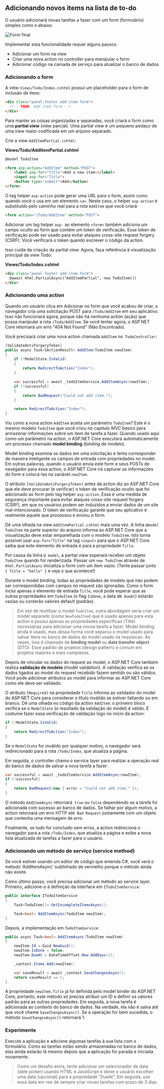 ## Adicionando novos items na lista de to-do

O usuário adicionará novas tarefas a fazer com um form (formulário) simples como o abaixo:

![Form final](final-form.png)

Implementar esta funcionalidade requer alguns passos:

* Adicionar um form na view
* Criar uma nova action no controller para manipular o form
* Adicionar código na camada de serviço para atualizar o banco de dados

### Adicionando o form

A view `Views/Todo/Index.cshtml` possui um placeholder para o form de inclusão de itens:

```html
<div class="panel-footer add-item-form">
  <!-- TODO: Add item form -->
</div>
```

Para manter as coisas organizadas e separadas, você criará o form como uma **partial view** (view parcial). Uma partial view é um pequeno pedaço de uma view maior codificada em um arquivo separado.

Crie a view `AddItemPartial.cshtml`:

**Views/Todo/AddItemPartial.cshtml**

```html
@model TodoItem

<form asp-action="AddItem" method="POST">
    <label asp-for="Title">Add a new item:</label>
    <input asp-for="Title">
    <button type="submit">Add</button>
</form>
```

O tag helper `asp-action` pode gerar uma URL para o form, assim como quando você o usa em um elemento `<a>`. Neste caso, o helper `asp-action` é substituído pelo caminho real para a rota `AddItem` que você criará:

```html
<form action="/Todo/AddItem" method="POST">
```

Adicionar um tag helper `asp-` ao elemento `<form>` também adiciona um campo oculto ao form que contém um token de verificação. Esse token de verificação pode ser usado para evitar ataques cross-site request forgery (CSRF). Você verificará o token quando escrever o código da action.

Isso cuida da criação da partial view. Agora, faça referência à visualização principal da view Todo:

**Views/Todo/Index.cshtml**

```html
<div class="panel-footer add-item-form">
  @await Html.PartialAsync("AddItemPartial", new TodoItem())
</div>
```

### Adicionando uma action

Quando um usuário clica em Adicionar no form que você acabou de criar, o navegador cria uma solicitação POST para `/Todo/AddItem` em seu aplicativo. Isso não funcionará agora, porque não há nenhuma action (ação) que possa manipular a rota `/Todo/AddItem`. Se você tentar agora, o ASP.NET Core retornará um erro "404 Not Found" (Não Encontrado).

Você precisará criar uma nova action chamada `AddItem` no` TodoController`:

```csharp
[ValidateAntiForgeryToken]
public async Task<IActionResult> AddItem(TodoItem newItem)
{
    if (!ModelState.IsValid)
    {
        return RedirectToAction("Index");
    }

    var successful = await _todoItemService.AddItemAsync(newItem);
    if (!successful)
    {
        return BadRequest("Could not add item.");
    }

    return RedirectToAction("Index");
}
```

Viu como a nova action `AddItem` aceita um parâmetro `TodoItem`? Este é o mesmo modelo `TodoItem` que você criou no capítulo _MVC basics_ para armazenar informações sobre um item de tarefa a fazer. Quando usado aqui como um parâmetro na action, o ASP.NET Core executará automaticamente um processo chamado **model binding** (binding de modelo).

Model binding examina os dados em uma solicitação e tenta corresponder de maneira inteligente os campos de entrada com propriedades no model. Em outras palavras, quando o usuário envia este form e seus POSTs de navegador para essa action, o ASP.NET Core irá capturar as informações do form e colocá-las na variável `newItem`.

O atributo `[ValidateAntiForgeryToken]` antes da action diz ao ASP.NET Core que ele deve procurar (e verificar) o token de verificação oculto que foi adicionado ao form pelo tag helper `asp-action`. Essa é uma medida de segurança importante para evitar ataques cross-site request forgery (CSRF), em que os usuários podem ser induzidos a enviar dados de um site mal-intencionado. O token de verificação garante que seu aplicativo é realmente aquele que processou e enviou o form.

Dê uma olhada na view `AddItemPartial.cshtml` mais uma vez. A linha `@model TodoItem` na parte superior do arquivo informa ao ASP.NET Core que a visualização deve estar emparelhada com o modelo `TodoItem`. Isto torna possível usar `asp-for="Title"` na tag `<input>` para que o ASP.NET Core saiba que este elemento de entrada é para a propriedade `Title`.

Por causa da linha `@ model`, a partial view esperará receber um objeto` TodoItem` quando for renderizada. Passar um `new TodoItem` através de `Html.PartialAsync` inicializa o form com um item vazio. (Tente passar junto `{ Title = "hello" }` e veja o que acontece!)

Durante o model binding, todas as propriedades de modelo que não podem ser correspondidas com campos no request são ignoradas. Como o form inclui apenas o elemento de entrada `Title`, você pode esperar que as outras propriedades em `TodoItem` (o flag `IsDone`, a data de` DueAt`) estarão vazias ou conterão valores default (padrão).

> Em vez de reutilizar o model `TodoItem`, outra abordagem seria criar um model separado (como `NewTodoItem`) que é usado apenas para esta action e possui apenas as propriedades específicas (Title) necessárias para adicionar uma novoa tarefa a fazer. Model binding ainda é usado, mas dessa forma você separou o model usado para salvar itens no banco de dados do model usado na requisicao. Às vezes, isso é chamado de **binding model** ou **data transfer object** (DTO). Esse padrão de projetos (design pattern) é comum em projetos maiores e mais complexos.


Depois de vincular os dados do request ao model, o ASP.NET Core também realiza **validação de modelo** (model validation). A validação verifica se os dados ligados ao model do request recebido fazem sentido ou são válidos. Você pode adicionar atributos ao model para informar ao ASP.NET Core como ele deve ser validado.

O atributo `[Required]` na propriedade `Title` informa ao validador do model do ASP.NET Core para considerar o título inválido se estiver faltando ou em branco. Dê uma olhada no código da action `AddItem`: o primeiro bloco verifica se o `ModelState` (o resultado da validação do model) é válido. É costume fazer essa verificação de validação logo no início da action:

```csharp
if (!ModelState.IsValid)
{
    return RedirectToAction("Index");
}
```

Se o `ModelState` for inválido por qualquer motivo, o navegador será redirecionado para a rota `/Todo/Index`, que atualiza a página.

Em seguida, o controller chama o service layer para realizar a operação real do banco de dados de salvar a nova tarefa a fazer:

```csharp
var successful = await _todoItemService.AddItemAsync(newItem);
if (!successful)
{
    return BadRequest(new { error = "Could not add item." });
}
```

O método `AddItemAsync` retornará` true` ou `false` dependendo se a tarefa foi adicionada com sucesso ao banco de dados. Se falhar por algum motivo, a action retornará um erro HTTP `400 Bad Request` juntamente com um objeto que contenha uma mensagem de erro.

Finalmente, se tudo for concluído sem erros, a action redireciona o navegador para a rota `/Todo/Index`, que atualiza a página e exibe a nova lista atualizada de tarefas a fazer para o usuário.

### Adicionando um método de serviço (service method)

Se você estiver usando um editor de código que entenda C#, você verá o método 'AddItemAsync' sublinhado de vermelho porque o método ainda não existe.

Como último passo, você precisa adicionar um método ao service layer. Primeiro, adicione-o à definição da interface em `ITodoItemService`:

```csharp
public interface ITodoItemService
{
    Task<TodoItem[]> GetIncompleteItemsAsync();

    Task<bool> AddItemAsync(TodoItem newItem);
}
```

Depois, a implementação em `TodoItemService`:

```csharp
public async Task<bool> AddItemAsync(TodoItem newItem)
{
    newItem.Id = Guid.NewGuid();
    newItem.IsDone = false;
    newItem.DueAt = DateTimeOffset.Now.AddDays(3);

    _context.Items.Add(newItem);

    var saveResult = await _context.SaveChangesAsync();
    return saveResult == 1;
}
```

A propriedade `newItem.Title` já foi definida pelo model binder do ASP.NET Core, portanto, este método só precisa atribuir um ID e definir os valores padrão para as outras propriedades. Em seguida, a nova tarefa é adicionada ao contexto do banco de dados. Na verdade, ela não é salva até que você chame `SaveChangesAsync()`. Se a operação for bem sucedida, o método `SaveChangesAsync()` retornará 1.

### Experimente

Execute a aplicação e adicione algumas tarefas à sua lista com o formulário. Como as tarefas estão sendo armazenadas no banco de dados, elas ainda estarão lá mesmo depois que a aplicação for parada e iniciada novamente.

> Como um desafio extra, tente adicionar um selecionador de data (date picker) usando HTML e JavaScript e deixe o usuário escolher uma data (opcional) para a propriedade "DueAt". Em seguida, use essa data em vez de sempre criar novas tarefas com prazo de 3 dias.
